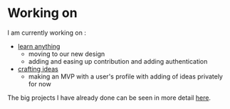 # Working on  
I am currently working on : 

- [learn anything](https://learn-anything.xyz/)
	- moving to our new design
	- adding and easing up contribution and adding authentication
- [crafting ideas](https://github.com/nikitavoloboev/crafting-ideas)
	- making an MVP with a user's profile with adding of ideas privately for now

The big projects I have already done can be seen in more detail [here](https://nikitavoloboev.xyz/projects/).
